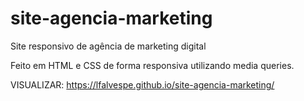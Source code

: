 # site-agencia-marketing

Site responsivo de agência de marketing digital

Feito em HTML e CSS de forma responsiva utilizando media queries.

VISUALIZAR:
https://lfalvespe.github.io/site-agencia-marketing/
